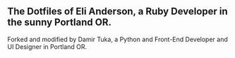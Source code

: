 The Dotfiles of Eli Anderson, a Ruby Developer in the sunny Portland OR.
----------------------
Forked and modified by Damir Tuka, a Python and Front-End Developer and UI Designer in Portland OR.
